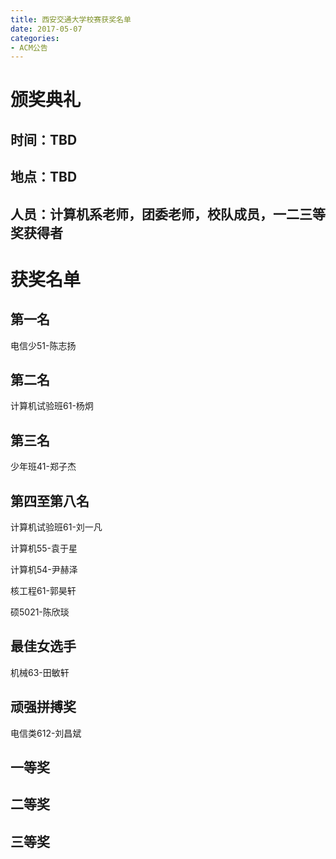 ```yaml
---
title: 西安交通大学校赛获奖名单
date: 2017-05-07
categories:
- ACM公告
---
```


# 颁奖典礼

## 时间：TBD

## 地点：TBD

## 人员：计算机系老师，团委老师，校队成员，一二三等奖获得者

<!--more-->

# 获奖名单

## 第一名

电信少51-陈志扬

## 第二名

计算机试验班61-杨炯

## 第三名

少年班41-郑子杰

## 第四至第八名

计算机试验班61-刘一凡

计算机55-袁于星

计算机54-尹赫泽

核工程61-郭昊轩

硕5021-陈欣琰

## 最佳女选手

机械63-田敏轩

## 顽强拼搏奖

电信类612-刘昌斌

## 一等奖 

## 二等奖

## 三等奖
